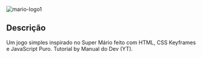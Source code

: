 ![mario-logo1](https://user-images.githubusercontent.com/94557742/206914504-a94a9979-5793-4450-a066-1f8cd03252b1.png)

## Descrição 

Um jogo simples inspirado no Super Mário feito com HTML, CSS Keyframes e JavaScript Puro. Tutorial by Manual do Dev (YT).
